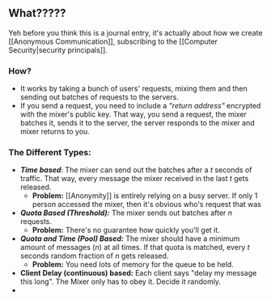 ## What?????
Yeh before you think this is a journal entry, it's actually about how we create [[Anonymous Communication]], subscribing to the [[Computer Security|security principals]]. 

### How?
- It works by taking a bunch of users' requests, mixing them and then sending out batches of requests to the servers.
- If you send a request, you need to include a *"return address"* encrypted with the mixer's public key. That way, you send a request, the mixer batches it, sends it to the server, the server responds to the mixer and mixer returns to you. 

### The Different Types:
- ***Time based***: The mixer can send out the batches after a $t$ seconds of traffic. That way, every message the mixer received in the last $t$ gets released.
	- **Problem:** [[Anonymity]] is entirely relying on a busy server. If only 1 person accessed the mixer, then it's obvious who's request that was
- ***Quota Based (Threshold):*** The mixer sends out batches after $n$ requests.
	- **Problem:** There's no guarantee how quickly you'll get it. 
- ***Quota and Time (Pool) Based:*** The mixer should have a minimum amount of messages ($n$) at all times. If that quota is matched, every $t$ seconds random fraction of $n$ gets released. 
	- **Problem:** You need lots of memory for the queue to be held.
- **Client Delay (continuous) based:** Each client says "delay my message this long". The Mixer only has to obey it. Decide it randomly.
- 